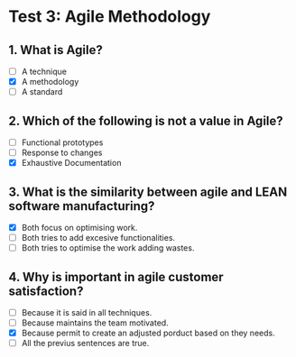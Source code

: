 # Test 3: Agile Methodology

## 1. What is Agile?

- [ ] A technique
- [x] A methodology
- [ ] A standard

## 2. Which of the following is not a value in Agile?

- [ ] Functional prototypes
- [ ] Response to changes
- [x] Exhaustive Documentation

## 3. What is the similarity between agile and LEAN software manufacturing?

- [x] Both focus on optimising work.
- [ ] Both tries to add excesive functionalities. 
- [ ] Both tries to optimise the work adding wastes.

## 4. Why is important in agile customer satisfaction?

- [ ] Because it is said in all techniques. 
- [ ] Because maintains the team motivated. 
- [x] Because permit to create an adjusted porduct based on they needs. 
- [ ] All the previus sentences are true. 
